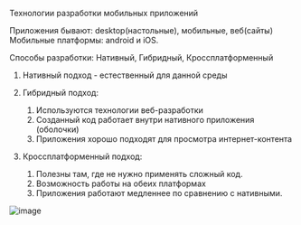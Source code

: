   Технологии разработки мобильных приложений


Приложения  бывают: desktop(настольные), мобильные, веб(сайты)
Мобильные платформы: android и iOS.

Способы разработки: Нативный, Гибридный, Кроссплатформенный

1. Нативный подход - естественный для данной среды

2. Гибридный подход:
    1. Используются технологии веб-разработки
    2. Созданный код работает внутри нативного приложения (оболочки)
    3. Приложения хорошо подходят для просмотра интернет-контента 

3. Кроссплатформенный подход:
    1. Полезны там, где не нужно применять сложный код.
    2. Возможность работы на обеих платформах
    3. Приложения работают медленнее по сравнению с нативными.

![image](https://user-images.githubusercontent.com/97594112/190090951-99611603-5c03-4f6a-a3a3-4e075bbdcfd3.png)

